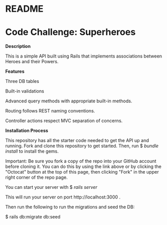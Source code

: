 # README #

# Code Challenge: Superheroes

**Description**

This is a simple API built using Rails that implements associations between Heroes and their Powers.

**Features**

Three DB tables

Built-in validations

Advanced query methods with appropriate built-in methods.

Routing follows REST naming conventions. 

Controller actions respect MVC separation of concerns.

**Installation Process**

This repository has all the starter code needed to get the API up and running. Fork and clone this repository to get started. Then, run $ *bundle install*  to install the gems.

Important: Be sure you fork a copy of the repo into your GitHub account before cloning it. You can do this by using the link above or by clicking the "Octocat" button at the top of this page, then clicking "Fork" in the upper right corner of the repo page.


You can start your server with $ *rails server*  

This will run your server on port  http://localhost:3000 .

Then run the following to run the migrations and seed the DB:

$ rails db:migrate db:seed

